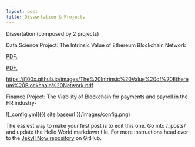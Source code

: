 ```yaml
---
layout: post
title: Dissertation & Projects
---
```


Dissertation (composed by 2 projects) 

Data Science Project: The Intrinsic Value of Ethereum Blockchain Network 

<a href="J100x.github.io/_posts/The Intrinsic Value of Ethereum Blockchain Network.pdf" target="_blank">PDF.</a>



<a href="J100x.github.io/master/The Intrinsic Value of Ethereum Blockchain Network.pdf" target="_blank">PDF.</a>

https://j100x.github.io/images/The%20Intrinsic%20Value%20of%20Ethereum%20Blockchain%20Network.pdf

Finance Project: The Viability of Blockchain for payments and payroll in the HR industry-

![_config.yml]({{ site.baseurl }}/images/config.png)

The easiest way to make your first post is to edit this one. Go into /_posts/ and update the Hello World markdown file. For more instructions head over to the [Jekyll Now repository](https://github.com/barryclark/jekyll-now) on GitHub.
